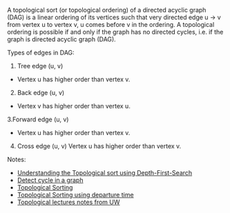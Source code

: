 A topological sort (or topological ordering) of a directed acyclic graph (DAG) is a linear ordering of its vertices such that very directed edge u -> v from vertex u to vertex v, u comes before v in the ordering. A topological ordering is possible if and only if the graph has no directed cycles, i.e. if the graph is directed acyclic graph (DAG).

Types of edges in DAG:

1. Tree edge (u, v)
- Vertex u has higher order than vertex v.

2. Back edge (u, v)
- Vertex v has higher order than vertex u.

3.Forward edge (u, v)
- Vertex u has higher order than vertex v.

4. Cross edge (u, v)
Vertex u has higher order than vertex v.

Notes:
- [Understanding the Topological sort using Depth-First-Search](https://medium.com/@yasufumy/algorithm-depth-first-search-76928c065692)
- [Detect cycle in a graph](https://www.geeksforgeeks.org/detect-cycle-in-a-graph/)
- [Topological Sorting](https://www.geeksforgeeks.org/topological-sorting/)
- [Topological Sorting using departure time](https://www.techiedelight.com/topological-sorting-dag/)
- [Topological lectures notes from UW](https://courses.cs.washington.edu/courses/cse326/03wi/lectures/RaoLect20.pdf)
